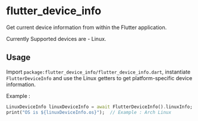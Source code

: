 # flutter_device_info

Get current device information from within the Flutter application.

Currently Supported devices are - Linux.

## Usage

Import `package:flutter_device_info/flutter_device_info.dart`, instantiate `FlutterDeviceInfo` and use the Linux getters to get platform-specific device information.

Example :

```dart
LinuxDeviceInfo linuxDeviceInfo = await FlutterDeviceInfo().linuxInfo;
print("OS is ${linuxDeviceInfo.os}");  // Example : Arch Linux
```
